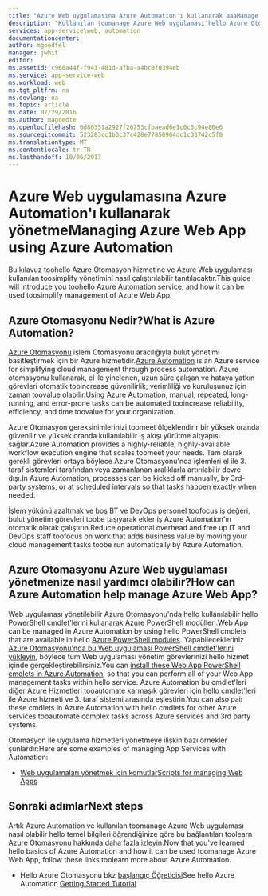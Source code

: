 ```yaml
---
title: "Azure Web uygulamasına Azure Automation'ı kullanarak aaaManage | Microsoft Docs"
description: "Kullanılan toomanage Azure Web uygulaması'hello Azure Otomasyon hizmetine nasıl olabilir hakkında bilgi edinin."
services: app-service\web, automation
documentationcenter: 
author: mgoedtel
manager: jwhit
editor: 
ms.assetid: c960a44f-f941-401d-afba-a4bc0f0394eb
ms.service: app-service-web
ms.workload: web
ms.tgt_pltfrm: na
ms.devlang: na
ms.topic: article
ms.date: 07/29/2016
ms.author: magoedte
ms.openlocfilehash: 6d80351a2927f26753cfbaead6e1c0c3c94e86e6
ms.sourcegitcommit: 523283cc1b3c37c428e77850964dc1c33742c5f0
ms.translationtype: MT
ms.contentlocale: tr-TR
ms.lasthandoff: 10/06/2017
---
```

# <a name="managing-azure-web-app-using-azure-automation"></a><span data-ttu-id="4bad4-103">Azure Web uygulamasına Azure Automation'ı kullanarak yönetme</span><span class="sxs-lookup"><span data-stu-id="4bad4-103">Managing Azure Web App using Azure Automation</span></span>
<span data-ttu-id="4bad4-104">Bu kılavuz toohello Azure Otomasyon hizmetine ve Azure Web uygulaması kullanılan toosimplify yönetimini nasıl çalıştırılabilir tanıtılacaktır.</span><span class="sxs-lookup"><span data-stu-id="4bad4-104">This guide will introduce you toohello Azure Automation service, and how it can be used toosimplify management of Azure Web App.</span></span>

## <a name="what-is-azure-automation"></a><span data-ttu-id="4bad4-105">Azure Otomasyonu Nedir?</span><span class="sxs-lookup"><span data-stu-id="4bad4-105">What is Azure Automation?</span></span>
<span data-ttu-id="4bad4-106">[Azure Otomasyonu](../automation/automation-intro.md) işlem Otomasyonu aracılığıyla bulut yönetimi basitleştirmek için bir Azure hizmetidir.</span><span class="sxs-lookup"><span data-stu-id="4bad4-106">[Azure Automation](../automation/automation-intro.md) is an Azure service for simplifying cloud management through process automation.</span></span> <span data-ttu-id="4bad4-107">Azure otomasyonu kullanarak, el ile yinelenen, uzun süre çalışan ve hataya yatkın görevleri otomatik tooincrease güvenilirlik, verimliliği ve kuruluşunuz için zaman toovalue olabilir.</span><span class="sxs-lookup"><span data-stu-id="4bad4-107">Using Azure Automation, manual, repeated, long-running, and error-prone tasks can be automated tooincrease reliability, efficiency, and time toovalue for your organization.</span></span>

<span data-ttu-id="4bad4-108">Azure Otomasyon gereksinimlerinizi toomeet ölçeklendirir bir yüksek oranda güvenilir ve yüksek oranda kullanılabilir iş akışı yürütme altyapısı sağlar.</span><span class="sxs-lookup"><span data-stu-id="4bad4-108">Azure Automation provides a highly-reliable, highly-available workflow execution engine that scales toomeet your needs.</span></span> <span data-ttu-id="4bad4-109">Tam olarak gerekli görevleri ortaya böylece Azure Otomasyonu'nda işlemleri el ile 3. taraf sistemleri tarafından veya zamanlanan aralıklarla artırılabilir devre dışı.</span><span class="sxs-lookup"><span data-stu-id="4bad4-109">In Azure Automation, processes can be kicked off manually, by 3rd-party systems, or at scheduled intervals so that tasks happen exactly when needed.</span></span>

<span data-ttu-id="4bad4-110">İşlem yükünü azaltmak ve boş BT ve DevOps personel toofocus iş değeri, bulut yönetim görevleri toobe taşıyarak ekler iş Azure Automation'ın otomatik olarak çalıştırın.</span><span class="sxs-lookup"><span data-stu-id="4bad4-110">Reduce operational overhead and free up IT and DevOps staff toofocus on work that adds business value by moving your cloud management tasks toobe run automatically by Azure Automation.</span></span>

## <a name="how-can-azure-automation-help-manage-azure-web-app"></a><span data-ttu-id="4bad4-111">Azure Otomasyonu Azure Web uygulaması yönetmenize nasıl yardımcı olabilir?</span><span class="sxs-lookup"><span data-stu-id="4bad4-111">How can Azure Automation help manage Azure Web App?</span></span>
<span data-ttu-id="4bad4-112">Web uygulaması yönetilebilir Azure Otomasyonu'nda hello kullanılabilir hello PowerShell cmdlet'lerini kullanarak [Azure PowerShell modülleri](/powershell/azureps-cmdlets-docs).</span><span class="sxs-lookup"><span data-stu-id="4bad4-112">Web App can be managed in Azure Automation by using hello PowerShell cmdlets that are available in hello [Azure PowerShell modules](/powershell/azureps-cmdlets-docs).</span></span> <span data-ttu-id="4bad4-113">Yapabilecekleriniz [Azure Otomasyonu'nda bu Web uygulaması PowerShell cmdlet'lerini yükleyin](https://azure.microsoft.com/blog/announcing-azure-resource-manager-support-azure-automation-runbooks/), böylece tüm Web uygulaması yönetim görevlerinizi hello hizmet içinde gerçekleştirebilirsiniz.</span><span class="sxs-lookup"><span data-stu-id="4bad4-113">You can [install these Web App PowerShell cmdlets in Azure Automation](https://azure.microsoft.com/blog/announcing-azure-resource-manager-support-azure-automation-runbooks/), so that you can perform all of your Web App management tasks within hello service.</span></span> <span data-ttu-id="4bad4-114">Azure Automation bu cmdlet'leri diğer Azure Hizmetleri tooautomate karmaşık görevleri için hello cmdlet'leri ile Azure hizmeti ve 3. taraf sistemi arasında eşleştirin.</span><span class="sxs-lookup"><span data-stu-id="4bad4-114">You can also pair these cmdlets in Azure Automation with hello cmdlets for other Azure services tooautomate complex tasks across Azure services and 3rd party systems.</span></span>

<span data-ttu-id="4bad4-115">Otomasyon ile uygulama hizmetleri yönetmeye ilişkin bazı örnekler şunlardır:</span><span class="sxs-lookup"><span data-stu-id="4bad4-115">Here are some examples of managing App Services with Automation:</span></span>

* [<span data-ttu-id="4bad4-116">Web uygulamaları yönetmek için komutlar</span><span class="sxs-lookup"><span data-stu-id="4bad4-116">Scripts for managing Web Apps</span></span>](https://azure.microsoft.com/documentation/scripts/)

## <a name="next-steps"></a><span data-ttu-id="4bad4-117">Sonraki adımlar</span><span class="sxs-lookup"><span data-stu-id="4bad4-117">Next steps</span></span>
<span data-ttu-id="4bad4-118">Artık Azure Automation ve kullanılan toomanage Azure Web uygulaması nasıl olabilir hello temel bilgileri öğrendiğinize göre bu bağlantıları toolearn Azure Otomasyonu hakkında daha fazla izleyin.</span><span class="sxs-lookup"><span data-stu-id="4bad4-118">Now that you've learned hello basics of Azure Automation and how it can be used toomanage Azure Web App, follow these links toolearn more about Azure Automation.</span></span>

* <span data-ttu-id="4bad4-119">Hello Azure Otomasyonu bkz [başlangıç Öğreticisi](../automation/automation-first-runbook-graphical.md)</span><span class="sxs-lookup"><span data-stu-id="4bad4-119">See hello Azure Automation [Getting Started Tutorial](../automation/automation-first-runbook-graphical.md)</span></span>


